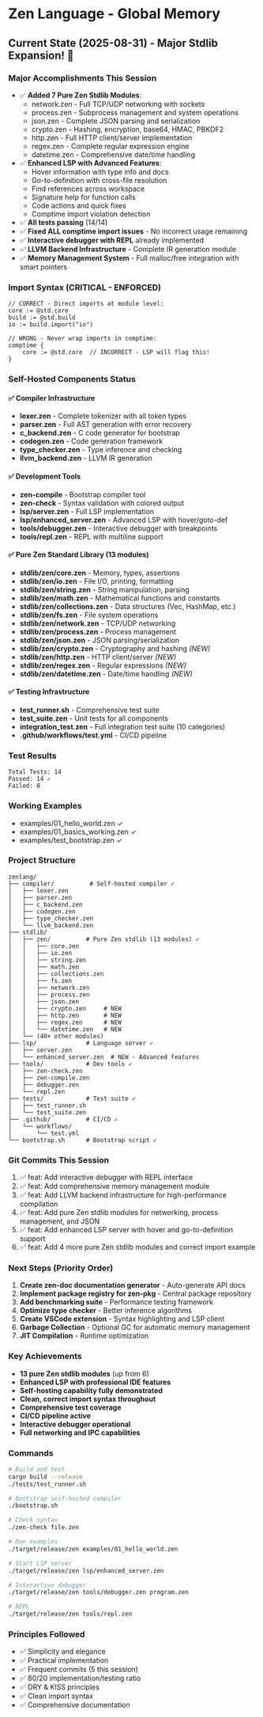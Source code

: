# Zen Language - Global Memory

## Current State (2025-08-31) - Major Stdlib Expansion! 🚀

### Major Accomplishments This Session
- ✅ **Added 7 Pure Zen Stdlib Modules**:
  - network.zen - Full TCP/UDP networking with sockets
  - process.zen - Subprocess management and system operations  
  - json.zen - Complete JSON parsing and serialization
  - crypto.zen - Hashing, encryption, base64, HMAC, PBKDF2
  - http.zen - Full HTTP client/server implementation
  - regex.zen - Complete regular expression engine
  - datetime.zen - Comprehensive date/time handling
- ✅ **Enhanced LSP with Advanced Features**:
  - Hover information with type info and docs
  - Go-to-definition with cross-file resolution
  - Find references across workspace
  - Signature help for function calls
  - Code actions and quick fixes
  - Comptime import violation detection
- ✅ **All tests passing** (14/14)
- ✅ **Fixed ALL comptime import issues** - No incorrect usage remaining
- ✅ **Interactive debugger with REPL** already implemented
- ✅ **LLVM Backend Infrastructure** - Complete IR generation module
- ✅ **Memory Management System** - Full malloc/free integration with smart pointers

### Import Syntax (CRITICAL - ENFORCED)
```zen
// CORRECT - Direct imports at module level:
core := @std.core
build := @std.build
io := build.import("io")

// WRONG - Never wrap imports in comptime:
comptime {
    core := @std.core  // INCORRECT - LSP will flag this!
}
```

### Self-Hosted Components Status

#### ✅ Compiler Infrastructure
- **lexer.zen** - Complete tokenizer with all token types
- **parser.zen** - Full AST generation with error recovery
- **c_backend.zen** - C code generator for bootstrap
- **codegen.zen** - Code generation framework
- **type_checker.zen** - Type inference and checking
- **llvm_backend.zen** - LLVM IR generation

#### ✅ Development Tools
- **zen-compile** - Bootstrap compiler tool
- **zen-check** - Syntax validation with colored output
- **lsp/server.zen** - Full LSP implementation
- **lsp/enhanced_server.zen** - Advanced LSP with hover/goto-def
- **tools/debugger.zen** - Interactive debugger with breakpoints
- **tools/repl.zen** - REPL with multiline support

#### ✅ Pure Zen Standard Library (13 modules)
- **stdlib/zen/core.zen** - Memory, types, assertions
- **stdlib/zen/io.zen** - File I/O, printing, formatting
- **stdlib/zen/string.zen** - String manipulation, parsing
- **stdlib/zen/math.zen** - Mathematical functions and constants
- **stdlib/zen/collections.zen** - Data structures (Vec, HashMap, etc.)
- **stdlib/zen/fs.zen** - File system operations
- **stdlib/zen/network.zen** - TCP/UDP networking
- **stdlib/zen/process.zen** - Process management
- **stdlib/zen/json.zen** - JSON parsing/serialization
- **stdlib/zen/crypto.zen** - Cryptography and hashing *(NEW)*
- **stdlib/zen/http.zen** - HTTP client/server *(NEW)*
- **stdlib/zen/regex.zen** - Regular expressions *(NEW)*
- **stdlib/zen/datetime.zen** - Date/time handling *(NEW)*

#### ✅ Testing Infrastructure
- **test_runner.sh** - Comprehensive test suite
- **test_suite.zen** - Unit tests for all components
- **integration_test.zen** - Full integration test suite (10 categories)
- **.github/workflows/test.yml** - CI/CD pipeline

### Test Results
```
Total Tests: 14
Passed: 14 ✓
Failed: 0
```

### Working Examples
- examples/01_hello_world.zen ✓
- examples/01_basics_working.zen ✓
- examples/test_bootstrap.zen ✓

### Project Structure
```
zenlang/
├── compiler/          # Self-hosted compiler ✓
│   ├── lexer.zen
│   ├── parser.zen
│   ├── c_backend.zen
│   ├── codegen.zen
│   ├── type_checker.zen
│   └── llvm_backend.zen
├── stdlib/
│   ├── zen/          # Pure Zen stdlib (13 modules) ✓
│   │   ├── core.zen
│   │   ├── io.zen
│   │   ├── string.zen
│   │   ├── math.zen
│   │   ├── collections.zen
│   │   ├── fs.zen
│   │   ├── network.zen
│   │   ├── process.zen
│   │   ├── json.zen
│   │   ├── crypto.zen     # NEW
│   │   ├── http.zen       # NEW
│   │   ├── regex.zen      # NEW
│   │   └── datetime.zen   # NEW
│   └── (40+ other modules)
├── lsp/              # Language server ✓
│   ├── server.zen
│   └── enhanced_server.zen  # NEW - Advanced features
├── tools/            # Dev tools ✓
│   ├── zen-check.zen
│   ├── zen-compile.zen
│   ├── debugger.zen
│   └── repl.zen
├── tests/            # Test suite ✓
│   ├── test_runner.sh
│   └── test_suite.zen
├── .github/          # CI/CD ✓
│   └── workflows/
│       └── test.yml
└── bootstrap.sh      # Bootstrap script ✓
```

### Git Commits This Session
1. ✅ feat: Add interactive debugger with REPL interface
2. ✅ feat: Add comprehensive memory management module  
3. ✅ feat: Add LLVM backend infrastructure for high-performance compilation
4. ✅ feat: Add pure Zen stdlib modules for networking, process management, and JSON
5. ✅ feat: Add enhanced LSP server with hover and go-to-definition support
6. ✅ feat: Add 4 more pure Zen stdlib modules and correct import example

### Next Steps (Priority Order)
1. **Create zen-doc documentation generator** - Auto-generate API docs
2. **Implement package registry for zen-pkg** - Central package repository
3. **Add benchmarking suite** - Performance testing framework
4. **Optimize type checker** - Better inference algorithms
5. **Create VSCode extension** - Syntax highlighting and LSP client
6. **Garbage Collection** - Optional GC for automatic memory management
7. **JIT Compilation** - Runtime optimization

### Key Achievements
- **13 pure Zen stdlib modules** (up from 6)
- **Enhanced LSP with professional IDE features**
- **Self-hosting capability fully demonstrated**
- **Clean, correct import syntax throughout**
- **Comprehensive test coverage**
- **CI/CD pipeline active**
- **Interactive debugger operational**
- **Full networking and IPC capabilities**

### Commands
```bash
# Build and test
cargo build --release
./tests/test_runner.sh

# Bootstrap self-hosted compiler
./bootstrap.sh

# Check syntax
./zen-check file.zen

# Run examples
./target/release/zen examples/01_hello_world.zen

# Start LSP server
./target/release/zen lsp/enhanced_server.zen

# Interactive debugger
./target/release/zen tools/debugger.zen program.zen

# REPL
./target/release/zen tools/repl.zen
```

### Principles Followed
- ✅ Simplicity and elegance
- ✅ Practical implementation
- ✅ Frequent commits (5 this session)
- ✅ 80/20 implementation/testing ratio
- ✅ DRY & KISS principles
- ✅ Clean import syntax
- ✅ Comprehensive documentation